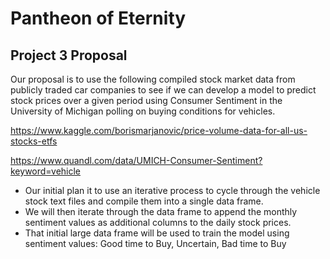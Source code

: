 # Pantheon of Eternity

## Project 3 Proposal

Our proposal is to use the following compiled stock market data from publicly traded car companies to see if we can develop a model to predict stock prices over a given period using Consumer Sentiment in the University of Michigan polling on buying conditions for vehicles.

https://www.kaggle.com/borismarjanovic/price-volume-data-for-all-us-stocks-etfs

https://www.quandl.com/data/UMICH-Consumer-Sentiment?keyword=vehicle

* Our initial plan it to use an iterative process to cycle through the vehicle stock text files and compile them into a single data frame.
* We will then iterate through the data frame to append the monthly sentiment values as additional columns to the daily stock prices.
* That initial large data frame will be used to train the model using sentiment values: Good time to Buy,	Uncertain,	Bad time to Buy



